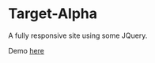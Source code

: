 # Target-Alpha
A fully responsive site using some JQuery.

Demo [here](http://aphsai.me/Target-Alpha/)
